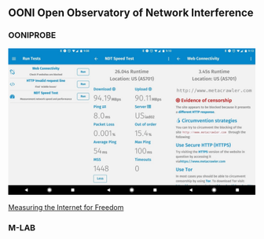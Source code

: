 
## OONI Open Observatory of Network Interference



### OONIPROBE

![OONIPROBE app](img/ooniprobe.jpg)

[Measuring the Internet for Freedom](https://www.project-syndicate.org/commentary/ooniprobe-internet-censorship-by-maria-xynou-2017-08)


### M-LAB


